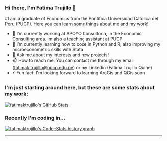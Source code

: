 ### Hi there, I'm Fatima Trujillo 👋
#I am a graduate of Economics from the Pontifica Universidad Catolica del Peru (PUCP).  Here you can learn some things about me and my work!

- 🔭 I’m currently working at APOYO Consultoria, in the Economic Consulting area. Im also a teaching assistant at PUCP
- 🌱 I’m currently learning how to code in Python and R, also improving my microeconometric skills with Stata
- 💬 Ask me about my interests and new projects!
- 📫 How to reach me: You can contact me through my email (fatimak.trujillo@pucp.edu.pe) or my Linkedin (Fatima Trujillo Quiñe)
- ⚡ Fun fact: I'm looking forward to learning ArcGis and QGis  soon

### I'm just starting around here, but these are some stats about my work:

<a href="https://github.com/fatimaktrujillo">
  <img src="https://github-readme-stats.vercel.app/api?username=WEGFan&show_icons=true" alt="fatimaktrujillo's GitHub Stats" />
</a>


### Recently I'm coding in...

<a href="https://codestats.net/users/fatimaktrujillo">
  <img src='https://codestats-readme.wegfan.cn/history-graph/WEGFan?width=850&height=300&timezone=08:00&history_days=21&max_languages=9&language_colors=["3e4053","f15854","5da5da","faa43a","60bd68","f17cb0","b2912f","decf3f","b276b2","808080"]' alt="fatimaktrujillo's Code::Stats history graph" />
</a>

---

